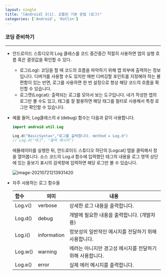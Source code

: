 ```yaml
---
layout: single
title: "[Android] 3(1). 코틀린 기본 문법 (로그)"
categories: ['Android', 'Kotlin']
---
```




### 코딩 준비하기

---

* 안드로이드 스튜디오의 Log 클래스를 코드 중간중간 적절히 사용하면 앱의 실행 흐름 혹은 결괏값을 확인할 수 있다. 

  * 로그(Log): 코딩을 할 때 코드의 흐름을 파악하기 위해 앱 외부에 출력하는 정보입니다. 디버거를 사용할 수도 있지만 매번 디버깅할 포인트를 지정해야 하는 불편함이 있는 반면, 로그를 사용하면 한 번 설정으로 항상 해당 코드의 흐름을 확인할 수 있습니다. 
  * 로그캣(Logcat): 출력되는 로그를 모아서 보는 도구입니다. 내가 작성한 앱의 로그만 볼 수도 있고, 태그를 잘 활용하면 해당 태그를 필터로 사용해서 특정 로그만 확인할 수 있습니다. 

* 예를 들어, Log클래스의 d (debug) 함수는 다음과 같이 사용합니다. 

  ```kotlin
  import android.util.Log
  
  Log.d("BasicSyntax","로그를 출력합니다. method = Log.d")
  // Log.d("태그", "출력 메시지")
  ```

  에뮬레이터를 실행한 뒤, 안드로이드 스튜디오 하단의 [Logcat] 탭을 클릭해서 창을 열어봅니다. 소스 코드의 Log.d 함수에 입력했던 태그의 내용을 로그 영역 상단에 있는 돋보기 표시의 검색창에 입력하면 해당 로그만 볼 수 있습니다. 

  
  
  ![image-20210721213931420](https://user-images.githubusercontent.com/70505378/126588159-bf5e4f4d-497c-479e-8228-fa94b2c1397b.png)



* 자주 사용하는 로그 함수들

  | 함수    | 의미        | 내용                                                      |
  | :------ | ----------- | --------------------------------------------------------- |
  | Log.v() | verbose     | 상세한 로그 내용을 출력합니다.                            |
  | Log.d() | debug       | 개발에 필요한 내용을 출력합니다. (개발자용)               |
  | Log.i() | information | 정보성의 일반적인 메시지를 전달하기 위해 사용합니다.      |
  | Log.w() | warning     | 에러는 아니지만 경고성 메시지를 전달하기 위해 사용합니다. |
  | Log.e() | error       | 실제 에러 메시지를 출력합니다.                            |

  
